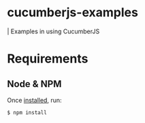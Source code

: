 cucumberjs-examples
===================

| Examples in using CucumberJS

Requirements
===

## Node & NPM
Once [installed](http://www.joyent.com/blog/installing-node-and-npm/), run:
```
$ npm install
```
